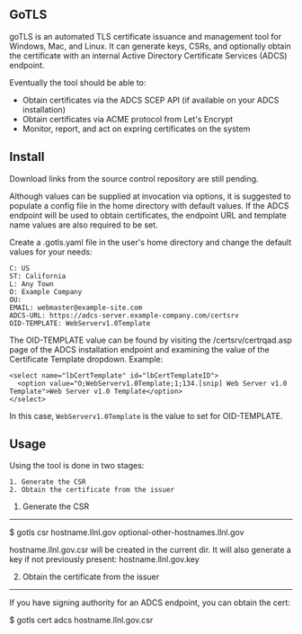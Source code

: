 GoTLS
-----

goTLS is an automated TLS certificate issuance and management tool for Windows,
Mac, and Linux. It can generate keys, CSRs, and optionally obtain the
certificate with an internal Active Directory Certificate Services (ADCS)
endpoint.

Eventually the tool should be able to:
- Obtain certificates via the ADCS SCEP API (if available on your ADCS
installation)
- Obtain certificates via ACME protocol from Let's Encrypt
- Monitor, report, and act on expring certificates on the system


Install
-------

Download links from the source control repository are still pending.

Although values can be supplied at invocation via options, it is suggested to
populate a config file in the home directory with default values. If the ADCS
endpoint will be used to obtain certificates, the endpoint URL and template
name values are also required to be set.

Create a .gotls.yaml file in the user's home directory and change the default
values for your needs:
```
C: US
ST: California
L: Any Town
O: Example Company
OU:
EMAIL: webmaster@example-site.com
ADCS-URL: https://adcs-server.example-company.com/certsrv
OID-TEMPLATE: WebServerv1.0Template
```

The OID-TEMPLATE value can be found by visiting the /certsrv/certrqad.asp page of the
ADCS installation endpoint and examining the value of the Certificate Template
dropdown. Example:
```
<select name="lbCertTemplate" id="lbCertTemplateID">
  <option value="O;WebServerv1.0Template;1;134.[snip] Web Server v1.0 Template">Web Server v1.0 Template</option>
</select>
```
In this case, `WebServerv1.0Template` is the value to set for OID-TEMPLATE.


Usage
-----

Using the tool is done in two stages:

    1. Generate the CSR
    2. Obtain the certificate from the issuer

1. Generate the CSR
-------------------
$ gotls csr hostname.llnl.gov optional-other-hostnames.llnl.gov

hostname.llnl.gov.csr will be created in the current dir. It will also generate a key if not previously present: hostname.llnl.gov.key


2. Obtain the certificate from the issuer
-----------------------------------
If you have signing authority for an ADCS endpoint, you can obtain the cert:

$ gotls cert adcs hostname.llnl.gov.csr

